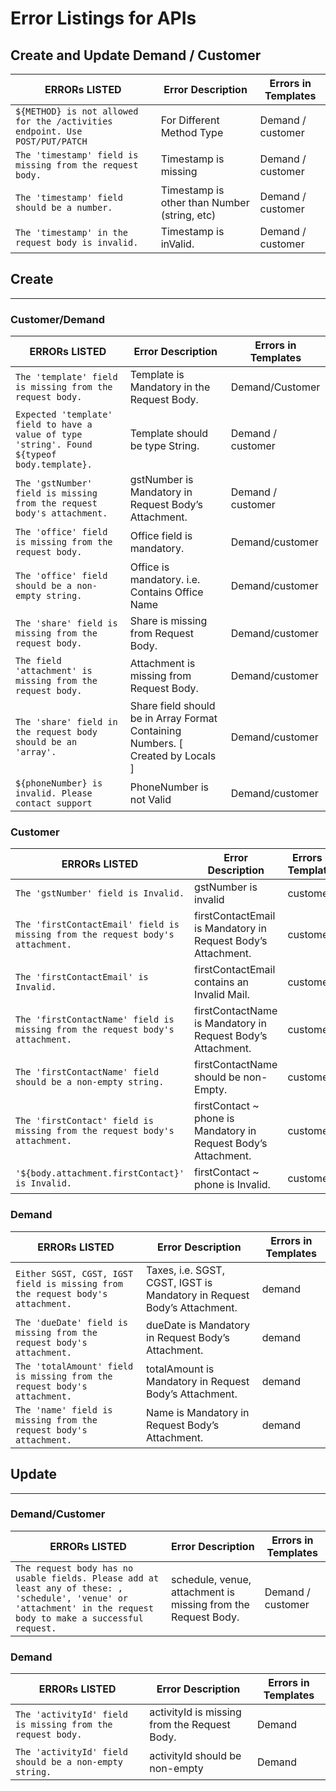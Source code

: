 # Error Listings for APIs

## Create and Update Demand / Customer
| ERRORs LISTED | Error Description | Errors in Templates|
|-------------|--------------|---------|
| `${METHOD} is not allowed for the /activities endpoint. Use POST/PUT/PATCH` | For Different Method Type | Demand / customer |
| `The 'timestamp' field is missing from the request body.` | Timestamp is missing | Demand / customer
| `The 'timestamp' field should be a number.` | Timestamp is other than Number (string, etc) | Demand / customer
| `The 'timestamp' in the request body is invalid.` | Timestamp is inValid. | Demand / customer |

## Create
----

### Customer/Demand
| ERRORs LISTED | Error Description | Errors in Templates|
|-------------|--------------|---------|
| `The 'template' field is missing from the request body.` | Template is Mandatory in the Request Body. | Demand/Customer 
| `Expected 'template' field to have a value of type 'string'. Found ${typeof body.template}.` | Template should be type String. | Demand / customer
| `The 'gstNumber' field is missing from the request body's attachment.` | gstNumber is Mandatory in Request Body’s Attachment. | Demand / customer
| `The 'office' field is missing from the request body.` | Office field is mandatory. | Demand/customer
| `The 'office' field should be a non-empty string.` | Office is mandatory. i.e. Contains Office Name | Demand/customer
| `The 'share' field is missing from the request body.` | Share is missing from Request Body. | Demand/customer
| `The field 'attachment' is missing from the request body.` | Attachment is missing from Request Body. | Demand/customer
| `The 'share' field in the request body should be an 'array'.` | Share field should be in Array Format Containing Numbers. [ Created by Locals ] | Demand/customer
| `${phoneNumber} is invalid. Please contact support` | PhoneNumber is not Valid | Demand/customer |

### Customer

| ERRORs LISTED | Error Description | Errors in Templates|
|-------------|--------------|---------|
| `The 'gstNumber' field is Invalid.` | gstNumber is invalid | customer
| `The 'firstContactEmail' field is missing from the request body's attachment.` | firstContactEmail is Mandatory in Request Body’s Attachment. | customer |
| `The 'firstContactEmail' is Invalid.` | firstContactEmail contains an Invalid Mail. | customer |
| `The 'firstContactName' field is missing from the request body's attachment.` | firstContactName is Mandatory in Request Body’s Attachment. | customer 
| `The 'firstContactName' field should be a non-empty string.` | firstContactName should be non-Empty. | customer
| `The 'firstContact' field is missing from the request body's attachment.` | firstContact ~ phone is Mandatory in Request Body’s Attachment. | customer
| `'${body.attachment.firstContact}' is Invalid.` | firstContact ~ phone is Invalid. | customer |

### Demand

| ERRORs LISTED | Error Description | Errors in Templates|
|-------------|--------------|---------|
| `Either SGST, CGST, IGST field is missing from the request body's attachment.` | Taxes, i.e. SGST, CGST, IGST is Mandatory in Request Body’s Attachment. | demand 
| `The 'dueDate' field is missing from the request body's attachment.` | dueDate is Mandatory in Request Body’s Attachment. | demand
| `The 'totalAmount' field is missing from the request body's attachment.` | totalAmount is Mandatory in Request Body’s Attachment. | demand
| `The 'name' field is missing from the request body's attachment.` | Name is Mandatory in Request Body’s Attachment. |demand




## Update
-----

### Demand/Customer

| ERRORs LISTED | Error Description | Errors in Templates|
|-------------|--------------|---------|
|`The request body has no usable fields. Please add at least any of these: , 'schedule', 'venue' or 'attachment' in the request body to make a successful request.` | schedule, venue, attachment is missing from the Request Body. | Demand / customer |

### Demand 

| ERRORs LISTED | Error Description | Errors in Templates|
|-------------|--------------|---------|
| `The 'activityId' field is missing from the request body.` | activityId is missing from the Request Body. | Demand
| `The 'activityId' field should be a non-empty string.` | activityId should be non-empty | Demand












































